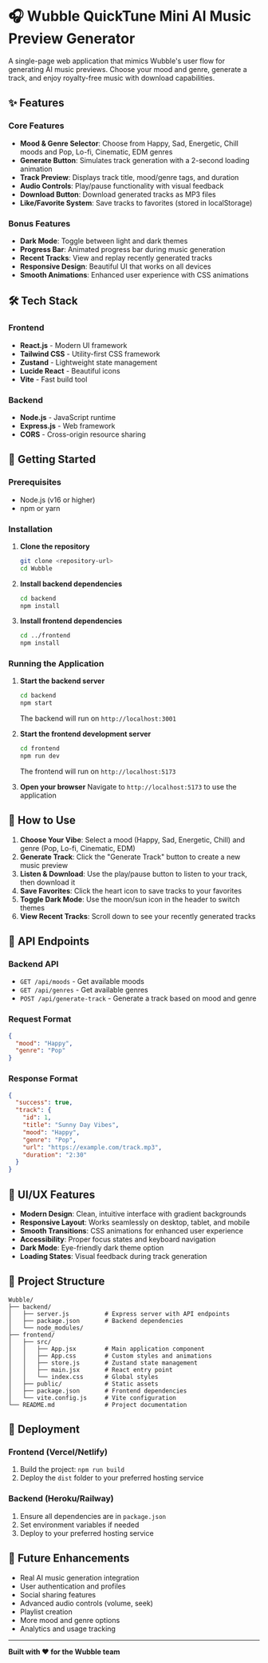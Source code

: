 # 🎧 Wubble QuickTune Mini AI Music Preview Generator

A single-page web application that mimics Wubble's user flow for generating AI music previews. Choose your mood and genre, generate a track, and enjoy royalty-free music with download capabilities.

## ✨ Features

### Core Features
- **Mood & Genre Selector**: Choose from Happy, Sad, Energetic, Chill moods and Pop, Lo-fi, Cinematic, EDM genres
- **Generate Button**: Simulates track generation with a 2-second loading animation
- **Track Preview**: Displays track title, mood/genre tags, and duration
- **Audio Controls**: Play/pause functionality with visual feedback
- **Download Button**: Download generated tracks as MP3 files
- **Like/Favorite System**: Save tracks to favorites (stored in localStorage)

### Bonus Features
- **Dark Mode**: Toggle between light and dark themes
- **Progress Bar**: Animated progress bar during music generation
- **Recent Tracks**: View and replay recently generated tracks
- **Responsive Design**: Beautiful UI that works on all devices
- **Smooth Animations**: Enhanced user experience with CSS animations

## 🛠️ Tech Stack

### Frontend
- **React.js** - Modern UI framework
- **Tailwind CSS** - Utility-first CSS framework
- **Zustand** - Lightweight state management
- **Lucide React** - Beautiful icons
- **Vite** - Fast build tool

### Backend
- **Node.js** - JavaScript runtime
- **Express.js** - Web framework
- **CORS** - Cross-origin resource sharing

## 🚀 Getting Started

### Prerequisites
- Node.js (v16 or higher)
- npm or yarn

### Installation

1. **Clone the repository**
   ```bash
   git clone <repository-url>
   cd Wubble
   ```

2. **Install backend dependencies**
   ```bash
   cd backend
   npm install
   ```

3. **Install frontend dependencies**
   ```bash
   cd ../frontend
   npm install
   ```

### Running the Application

1. **Start the backend server**
   ```bash
   cd backend
   npm start
   ```
   The backend will run on `http://localhost:3001`

2. **Start the frontend development server**
   ```bash
   cd frontend
   npm run dev
   ```
   The frontend will run on `http://localhost:5173`

3. **Open your browser**
   Navigate to `http://localhost:5173` to use the application

## 📱 How to Use

1. **Choose Your Vibe**: Select a mood (Happy, Sad, Energetic, Chill) and genre (Pop, Lo-fi, Cinematic, EDM)
2. **Generate Track**: Click the "Generate Track" button to create a new music preview
3. **Listen & Download**: Use the play/pause button to listen to your track, then download it
4. **Save Favorites**: Click the heart icon to save tracks to your favorites
5. **Toggle Dark Mode**: Use the moon/sun icon in the header to switch themes
6. **View Recent Tracks**: Scroll down to see your recently generated tracks


## 🔧 API Endpoints

### Backend API
- `GET /api/moods` - Get available moods
- `GET /api/genres` - Get available genres
- `POST /api/generate-track` - Generate a track based on mood and genre

### Request Format
```json
{
  "mood": "Happy",
  "genre": "Pop"
}
```

### Response Format
```json
{
  "success": true,
  "track": {
    "id": 1,
    "title": "Sunny Day Vibes",
    "mood": "Happy",
    "genre": "Pop",
    "url": "https://example.com/track.mp3",
    "duration": "2:30"
  }
}
```

## 🎨 UI/UX Features

- **Modern Design**: Clean, intuitive interface with gradient backgrounds
- **Responsive Layout**: Works seamlessly on desktop, tablet, and mobile
- **Smooth Transitions**: CSS animations for enhanced user experience
- **Accessibility**: Proper focus states and keyboard navigation
- **Dark Mode**: Eye-friendly dark theme option
- **Loading States**: Visual feedback during track generation

## 📁 Project Structure

```
Wubble/
├── backend/
│   ├── server.js          # Express server with API endpoints
│   ├── package.json       # Backend dependencies
│   └── node_modules/
├── frontend/
│   ├── src/
│   │   ├── App.jsx        # Main application component
│   │   ├── App.css        # Custom styles and animations
│   │   ├── store.js       # Zustand state management
│   │   ├── main.jsx       # React entry point
│   │   └── index.css      # Global styles
│   ├── public/            # Static assets
│   ├── package.json       # Frontend dependencies
│   └── vite.config.js     # Vite configuration
└── README.md              # Project documentation
```

## 🚀 Deployment

### Frontend (Vercel/Netlify)
1. Build the project: `npm run build`
2. Deploy the `dist` folder to your preferred hosting service

### Backend (Heroku/Railway)
1. Ensure all dependencies are in `package.json`
2. Set environment variables if needed
3. Deploy to your preferred hosting service



## 🎯 Future Enhancements

- Real AI music generation integration
- User authentication and profiles
- Social sharing features
- Advanced audio controls (volume, seek)
- Playlist creation
- More mood and genre options
- Analytics and usage tracking

---

**Built with ❤️ for the Wubble team** 
